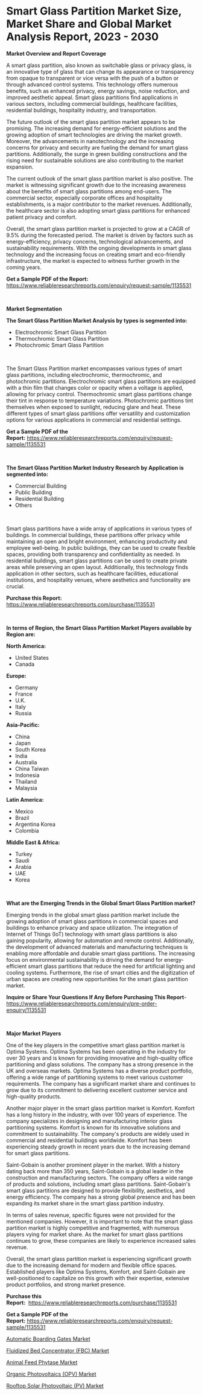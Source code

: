<p><h1>Smart Glass Partition Market Size, Market Share and Global Market Analysis Report, 2023 - 2030</h1></p><p><strong>Market Overview and Report Coverage</strong></p>
<p><p>A smart glass partition, also known as switchable glass or privacy glass, is an innovative type of glass that can change its appearance or transparency from opaque to transparent or vice versa with the push of a button or through advanced control systems. This technology offers numerous benefits, such as enhanced privacy, energy savings, noise reduction, and improved aesthetic appeal. Smart glass partitions find applications in various sectors, including commercial buildings, healthcare facilities, residential buildings, hospitality industry, and transportation.</p><p>The future outlook of the smart glass partition market appears to be promising. The increasing demand for energy-efficient solutions and the growing adoption of smart technologies are driving the market growth. Moreover, the advancements in nanotechnology and the increasing concerns for privacy and security are fueling the demand for smart glass partitions. Additionally, the surge in green building constructions and the rising need for sustainable solutions are also contributing to the market expansion.</p><p>The current outlook of the smart glass partition market is also positive. The market is witnessing significant growth due to the increasing awareness about the benefits of smart glass partitions among end-users. The commercial sector, especially corporate offices and hospitality establishments, is a major contributor to the market revenues. Additionally, the healthcare sector is also adopting smart glass partitions for enhanced patient privacy and comfort.</p><p>Overall, the smart glass partition market is projected to grow at a CAGR of 9.5% during the forecasted period. The market is driven by factors such as energy-efficiency, privacy concerns, technological advancements, and sustainability requirements. With the ongoing developments in smart glass technology and the increasing focus on creating smart and eco-friendly infrastructure, the market is expected to witness further growth in the coming years.</p></p>
<p><strong>Get a Sample PDF of the Report:</strong> <a href="https://www.reliableresearchreports.com/enquiry/request-sample/1135531">https://www.reliableresearchreports.com/enquiry/request-sample/1135531</a></p>
<p>&nbsp;</p>
<p><strong>Market Segmentation</strong></p>
<p><strong>The Smart Glass Partition Market Analysis by types is segmented into:</strong></p>
<p><ul><li>Electrochromic Smart Glass Partition</li><li>Thermochromic Smart Glass Partition</li><li>Photochromic Smart Glass Partition</li></ul></p>
<p>&nbsp;</p>
<p><p>The Smart Glass Partition market encompasses various types of smart glass partitions, including electrochromic, thermochromic, and photochromic partitions. Electrochromic smart glass partitions are equipped with a thin film that changes color or opacity when a voltage is applied, allowing for privacy control. Thermochromic smart glass partitions change their tint in response to temperature variations. Photochromic partitions tint themselves when exposed to sunlight, reducing glare and heat. These different types of smart glass partitions offer versatility and customization options for various applications in commercial and residential settings.</p></p>
<p><strong>Get a Sample PDF of the Report:</strong>&nbsp;<a href="https://www.reliableresearchreports.com/enquiry/request-sample/1135531">https://www.reliableresearchreports.com/enquiry/request-sample/1135531</a></p>
<p>&nbsp;</p>
<p><strong>The Smart Glass Partition Market Industry Research by Application is segmented into:</strong></p>
<p><ul><li>Commercial Building</li><li>Public Building</li><li>Residential Building</li><li>Others</li></ul></p>
<p>&nbsp;</p>
<p><p>Smart glass partitions have a wide array of applications in various types of buildings. In commercial buildings, these partitions offer privacy while maintaining an open and bright environment, enhancing productivity and employee well-being. In public buildings, they can be used to create flexible spaces, providing both transparency and confidentiality as needed. In residential buildings, smart glass partitions can be used to create private areas while preserving an open layout. Additionally, this technology finds application in other sectors, such as healthcare facilities, educational institutions, and hospitality venues, where aesthetics and functionality are crucial.</p></p>
<p><strong>Purchase this Report:</strong>&nbsp; <a href="https://www.reliableresearchreports.com/purchase/1135531">https://www.reliableresearchreports.com/purchase/1135531</a></p>
<p>&nbsp;</p>
<p><strong>In terms of Region, the Smart Glass Partition Market Players available by Region are:</strong></p>
<p>
    <p> <strong> North America: </strong>
        <ul>
            <li>United States</li>
            <li>Canada</li>
        </ul>
        </p> 
    <p> <strong> Europe: </strong>
        <ul>
            <li>Germany</li>
            <li>France</li>
            <li>U.K.</li>
            <li>Italy</li>
            <li>Russia</li>
        </ul>
        </p> 
    <p> <strong> Asia-Pacific: </strong>
        <ul>
            <li>China</li>
            <li>Japan</li>
            <li>South Korea</li>
            <li>India</li>
            <li>Australia</li>
            <li>China Taiwan</li>
            <li>Indonesia</li>
            <li>Thailand</li>
            <li>Malaysia</li>
        </ul>
        </p> 
    <p> <strong> Latin America: </strong>
        <ul>
            <li>Mexico</li>
            <li>Brazil</li>
            <li>Argentina Korea</li>
            <li>Colombia</li>
        </ul>
        </p> 
    <p> <strong> Middle East & Africa: </strong>
        <ul>
            <li>Turkey</li>
            <li>Saudi</li>
            <li>Arabia</li>
            <li>UAE</li>
            <li>Korea</li>
        </ul>
    </p>
    </p>
<p>&nbsp;</p>
<p><strong>What are the Emerging Trends in the Global Smart Glass Partition market?</strong></p>
<p><p>Emerging trends in the global smart glass partition market include the growing adoption of smart glass partitions in commercial spaces and buildings to enhance privacy and space utilization. The integration of Internet of Things (IoT) technology with smart glass partitions is also gaining popularity, allowing for automation and remote control. Additionally, the development of advanced materials and manufacturing techniques is enabling more affordable and durable smart glass partitions. The increasing focus on environmental sustainability is driving the demand for energy-efficient smart glass partitions that reduce the need for artificial lighting and cooling systems. Furthermore, the rise of smart cities and the digitization of urban spaces are creating new opportunities for the smart glass partition market.</p></p>
<p><strong>Inquire or Share Your Questions If Any Before Purchasing This Report</strong>- <a href="https://www.reliableresearchreports.com/enquiry/pre-order-enquiry/1135531">https://www.reliableresearchreports.com/enquiry/pre-order-enquiry/1135531</a></p>
<p>&nbsp;</p>
<p><strong>Major Market Players</strong></p>
<p><p>One of the key players in the competitive smart glass partition market is Optima Systems. Optima Systems has been operating in the industry for over 30 years and is known for providing innovative and high-quality office partitioning and glass solutions. The company has a strong presence in the UK and overseas markets. Optima Systems has a diverse product portfolio, offering a wide range of partitioning systems to meet various customer requirements. The company has a significant market share and continues to grow due to its commitment to delivering excellent customer service and high-quality products.</p><p>Another major player in the smart glass partition market is Komfort. Komfort has a long history in the industry, with over 100 years of experience. The company specializes in designing and manufacturing interior glass partitioning systems. Komfort is known for its innovative solutions and commitment to sustainability. The company's products are widely used in commercial and residential buildings worldwide. Komfort has been experiencing steady growth in recent years due to the increasing demand for smart glass partitions.</p><p>Saint-Gobain is another prominent player in the market. With a history dating back more than 350 years, Saint-Gobain is a global leader in the construction and manufacturing sectors. The company offers a wide range of products and solutions, including smart glass partitions. Saint-Gobain's smart glass partitions are designed to provide flexibility, aesthetics, and energy efficiency. The company has a strong global presence and has been expanding its market share in the smart glass partition industry.</p><p>In terms of sales revenue, specific figures were not provided for the mentioned companies. However, it is important to note that the smart glass partition market is highly competitive and fragmented, with numerous players vying for market share. As the market for smart glass partitions continues to grow, these companies are likely to experience increased sales revenue.</p><p>Overall, the smart glass partition market is experiencing significant growth due to the increasing demand for modern and flexible office spaces. Established players like Optima Systems, Komfort, and Saint-Gobain are well-positioned to capitalize on this growth with their expertise, extensive product portfolios, and strong market presence.</p></p>
<p><strong>Purchase this Report:</strong>&nbsp;&nbsp;<a href="https://www.reliableresearchreports.com/purchase/1135531">https://www.reliableresearchreports.com/purchase/1135531</a></p>
<p></p>
<p><strong>Get a Sample PDF of the Report:</strong>&nbsp;<a href="https://www.reliableresearchreports.com/enquiry/request-sample/1135531">https://www.reliableresearchreports.com/enquiry/request-sample/1135531</a></p>
<p><p><a href="https://medium.com/@mayekuhic/automatic-boarding-gates-market-exploring-market-share-market-trends-and-future-growth-6adcf627ab5d">Automatic Boarding Gates Market</a></p><p><a href="https://medium.com/@ikeschumm/decoding-fluidized-bed-concentrator-fbc-market-metrics-market-share-trends-and-growth-patterns-fdff4f157c0b">Fluidized Bed Concentrator (FBC) Market</a></p><p><a href="https://medium.com/@aureliarice2023/animal-feed-phytase-market-trends-forecast-and-competitive-analysis-to-2030-773c4e1151f6">Animal Feed Phytase Market</a></p><p><a href="https://medium.com/@inner.zone.room/organic-photovoltaics-opv-market-trends-forecast-and-competitive-analysis-to-2030-619dcaaab986">Organic Photovoltaics (OPV) Market</a></p><p><a href="https://medium.com/@favor.look.seal/rooftop-solar-photovoltaic-pv-market-report-reveals-the-latest-trends-and-growth-opportunities-of-adb3d4bd67a3">Rooftop Solar Photovoltaic (PV) Market</a></p></p>